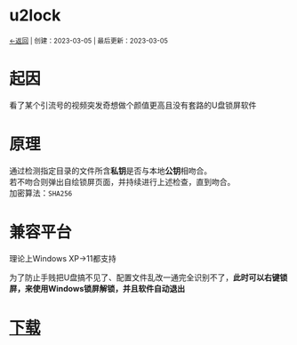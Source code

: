 # u2lock
<small><a href="../">←返回</a> | 创建：2023-03-05 | 最后更新：2023-03-05</small><br>

# 起因
看了某个引流号的视频突发奇想做个颜值更高且没有套路的U盘锁屏软件

# 原理
通过检测指定目录的文件所含**私钥**是否与本地**公钥**相吻合。<br>
若不吻合则弹出自绘锁屏页面，并持续进行上述检查，直到吻合。<br>
加密算法：`SHA256`<br>

# 兼容平台
理论上Windows XP→11都支持

为了防止手贱把U盘搞不见了、配置文件乱改一通完全识别不了，**此时可以右键锁屏，来使用Windows锁屏解锁，并且软件自动退出**<br>
# [下载](./path)